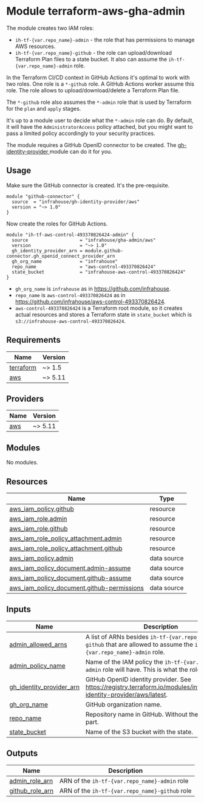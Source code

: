 # Module terraform-aws-gha-admin

The module creates two IAM roles:
* `ih-tf-{var.repo_name}-admin` - the role that has permissions to manage AWS resources.
* `ih-tf-{var.repo_name}-github` - the role can upload/download Terraform Plan files to a state bucket.
It also can assume the `ih-tf-{var.repo_name}-admin` role.

In the Terraform CI/CD context in GitHub Actions it's optimal to work with two roles.
One role is a `*-github` role. A GitHub Actions worker assume this role. 
The role allows to upload/download/delete a Terraform Plan file. 

The `*-github` role also assumes the `*-admin` role that is used by Terraform for the `plan` and `apply` stages.

It's up to a module user to decide what the `*-admin` role can do.
By default, it will have the `AdministratorAccess` policy attached, but you might want to pass a limited
policy accordingly to your security practices.

The module requires a GitHub OpenID connector to be created. The [gh-identity-provider
](https://registry.terraform.io/modules/infrahouse/gh-identity-provider/aws/latest) module can do it for you.

## Usage

Make sure the GitHub connector is created. It's the pre-requisite.
```hcl
module "github-connector" {
  source  = "infrahouse/gh-identity-provider/aws"
  version = "~> 1.0"
}
```
Now create the roles for GitHub Actions.
```hcl
module "ih-tf-aws-control-493370826424-admin" {
  source                   = "infrahouse/gha-admin/aws"
  version                  = "~> 1.0"
  gh_identity_provider_arn = module.github-connector.gh_openid_connect_provider_arn
  gh_org_name              = "infrahouse"
  repo_name                = "aws-control-493370826424"
  state_bucket             = "infrahouse-aws-control-493370826424"
}
```
* `gh_org_name` is `infrahouse` as in https://github.com/infrahouse.
* `repo_name` is `aws-control-493370826424` as in https://github.com/infrahouse/aws-control-493370826424.
* `aws-control-493370826424` is a Terraform root module, so it creates actual resources and stores a Terraform state
in `state_bucket` which is `s3://infrahouse-aws-control-493370826424`.

## Requirements

| Name | Version |
|------|---------|
| <a name="requirement_terraform"></a> [terraform](#requirement\_terraform) | ~> 1.5 |
| <a name="requirement_aws"></a> [aws](#requirement\_aws) | ~> 5.11 |

## Providers

| Name | Version |
|------|---------|
| <a name="provider_aws"></a> [aws](#provider\_aws) | ~> 5.11 |

## Modules

No modules.

## Resources

| Name | Type |
|------|------|
| [aws_iam_policy.github](https://registry.terraform.io/providers/hashicorp/aws/latest/docs/resources/iam_policy) | resource |
| [aws_iam_role.admin](https://registry.terraform.io/providers/hashicorp/aws/latest/docs/resources/iam_role) | resource |
| [aws_iam_role.github](https://registry.terraform.io/providers/hashicorp/aws/latest/docs/resources/iam_role) | resource |
| [aws_iam_role_policy_attachment.admin](https://registry.terraform.io/providers/hashicorp/aws/latest/docs/resources/iam_role_policy_attachment) | resource |
| [aws_iam_role_policy_attachment.github](https://registry.terraform.io/providers/hashicorp/aws/latest/docs/resources/iam_role_policy_attachment) | resource |
| [aws_iam_policy.admin](https://registry.terraform.io/providers/hashicorp/aws/latest/docs/data-sources/iam_policy) | data source |
| [aws_iam_policy_document.admin-assume](https://registry.terraform.io/providers/hashicorp/aws/latest/docs/data-sources/iam_policy_document) | data source |
| [aws_iam_policy_document.github-assume](https://registry.terraform.io/providers/hashicorp/aws/latest/docs/data-sources/iam_policy_document) | data source |
| [aws_iam_policy_document.github-permissions](https://registry.terraform.io/providers/hashicorp/aws/latest/docs/data-sources/iam_policy_document) | data source |

## Inputs

| Name | Description | Type | Default | Required |
|------|-------------|------|---------|:--------:|
| <a name="input_admin_allowed_arns"></a> [admin\_allowed\_arns](#input\_admin\_allowed\_arns) | A list of ARNs besides `ih-tf-{var.repo_name}-github` that are allowed to assume the `ih-tf-{var.repo_name}-admin` role. | `list(string)` | `[]` | no |
| <a name="input_admin_policy_name"></a> [admin\_policy\_name](#input\_admin\_policy\_name) | Name of the IAM policy the `ih-tf-{var.repo_name}-admin` role will have. This is what the role can do. | `string` | `"AdministratorAccess"` | no |
| <a name="input_gh_identity_provider_arn"></a> [gh\_identity\_provider\_arn](#input\_gh\_identity\_provider\_arn) | GitHub OpenID identity provider. See https://registry.terraform.io/modules/infrahouse/gh-identity-provider/aws/latest. | `any` | n/a | yes |
| <a name="input_gh_org_name"></a> [gh\_org\_name](#input\_gh\_org\_name) | GitHub organization name. | `string` | n/a | yes |
| <a name="input_repo_name"></a> [repo\_name](#input\_repo\_name) | Repository name in GitHub. Without the organization part. | `any` | n/a | yes |
| <a name="input_state_bucket"></a> [state\_bucket](#input\_state\_bucket) | Name of the S3 bucket with the state. | `any` | n/a | yes |

## Outputs

| Name | Description |
|------|-------------|
| <a name="output_admin_role_arn"></a> [admin\_role\_arn](#output\_admin\_role\_arn) | ARN of the `ih-tf-{var.repo_name}-admin` role |
| <a name="output_github_role_arn"></a> [github\_role\_arn](#output\_github\_role\_arn) | ARN of the `ih-tf-{var.repo_name}-github` role |
